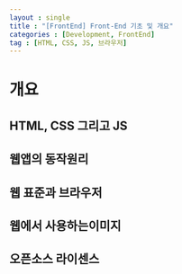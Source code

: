 ```yaml
---
layout : single
title : "[FrontEnd] Front-End 기초 및 개요"
categories : [Development, FrontEnd]
tag : [HTML, CSS, JS, 브라우저]
---
```


# 개요
## HTML, CSS 그리고 JS

## 웹앱의 동작원리

## 웹 표준과 브라우저

## 웹에서 사용하는이미지

## 오픈소스 라이센스